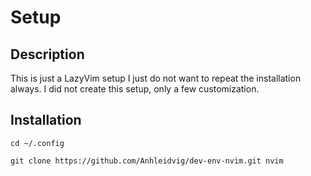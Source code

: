 # Setup

## Description
This is just a LazyVim setup I just do not want to repeat the installation always.
I did not create this setup, only a few customization.

## Installation
`cd ~/.config`

`git clone https://github.com/Anhleidvig/dev-env-nvim.git nvim`
